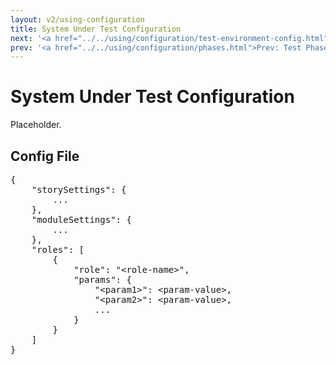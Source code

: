 ```yaml
---
layout: v2/using-configuration
title: System Under Test Configuration
next: '<a href="../../using/configuration/test-environment-config.html">Next: Test Environment Configuration</a>'
prev: '<a href="../../using/configuration/phases.html">Prev: Test Phases Configuration</a>'
---
```


# System Under Test Configuration

Placeholder.

## Config File

<pre>
{
	"storySettings": {
		...
	},
	"moduleSettings": {
		...
	},
	"roles": [
		{
			"role": "&lt;role-name&gt;",
			"params": {
				"&lt;param1&gt;": &lt;param-value&gt;,
				"&lt;param2&gt;": &lt;param-value&gt;,
				...
			}
		}
	]
}
</pre>

